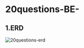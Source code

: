 # 20questions-BE-
## 1.ERD ##
![20questions-erd](https://user-images.githubusercontent.com/109029407/184304942-6f0c3b24-2f5b-4d87-b431-b06882faac37.png)
